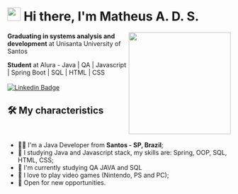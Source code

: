 <h1><img src="https://emojis.slackmojis.com/emojis/images/1570211625/6611/wave-animated.gif?1570211625" width="30"/> Hi there, I'm Matheus A. D. S. </h1>
<img align='right' src="https://media3.giphy.com/media/v1.Y2lkPTc5MGI3NjExYWl3Z3Mxang0bzRkZDdyN3k3N3F2d24weGJ3cm1icDQzdWVqbGF5cCZlcD12MV9pbnRlcm5hbF9naWZfYnlfaWQmY3Q9Zw/2IudUHdI075HL02Pkk/giphy.webp" width="230">

**Graduating in systems analysis and development** at Unisanta University of Santos
<br>

**Student** at Alura - Java | QA | Javascript | Spring Boot | SQL | HTML | CSS
<br><br>
[![Linkedin Badge](https://img.shields.io/badge/-LinkedIn-0e76a8?style=flat&logo=Linkedin&logoColor=white)](https://www.linkedin.com/in/matheus-alves-d-santos-89086b327/)


## 🛠 My characteristics

<br>
  <ul>
    <li>🧑‍💻 I'm a Java Developer from <b>Santos - SP, Brazil</b>;</li>
    <li>💾 I studying Java and Javascript stack, my skills are: Spring, OOP, SQL, HTML, CSS;</li>
    <li>📖 I'm currently studying QA JAVA and SQL</li>
    <li>🥰 I love to play video games (Nintendo, PS and PC);</li>
    <li>🤝 Open for new opportunities.</li>
  </ul>
<br>

<br>

